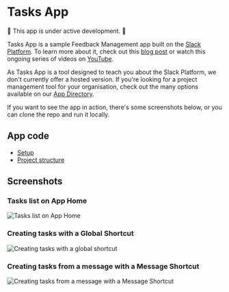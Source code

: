 # Tasks App

🚨 This app is under active development. 🚨

Tasks App is a sample Feedback Management app built on the [Slack Platform](https://api.slack.com). To learn more about it, check out this [blog post](https://slack.com/intl/en-ie/blog/developers/sharpen-development-skills-tasks-app) or watch this ongoing series of videos on [YouTube](https://youtube.com/playlist?list=PLWlXaxtQ7fUb0B4uNTKirvrQ0JOTCBFae).

As Tasks App is a tool designed to teach you about the Slack Platform, we don't currently offer a hosted version. If you're looking for a project management tool for your organisation, check out the many options available on our [App Directory](https://my.slack.com/apps/category/At0EFY3MJ4-project-management).

If you want to see the app in action, there's some screenshots below, or you can clone the repo and run it locally.

## App code

- [Setup](./docs/setup.md)
- [Project structure](./docs/structure.md)
## Screenshots

### Tasks list on App Home
![Tasks list on App Home](./images/tasks-home-screen.png)

### Creating tasks with a Global Shortcut
![Creating tasks with a global shortcut](./images/tasks-shortcut.gif)

### Creating tasks from a message with a Message Shortcut
![Creating tasks from a message with a Message Shortcut](./images/tasks-message-shortcut.gif)
